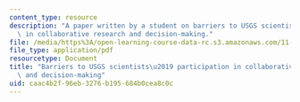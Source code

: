 ```yaml
---
content_type: resource
description: "A paper written by a student on barriers to USGS scientists\u2019 participation\
  \ in collaborative research and decision-making."
file: /media/https%3A/open-learning-course-data-rc.s3.amazonaws.com/11-375-role-of-science-and-scientists-in-collaborative-approaches-to-environmental-policymaking-spring-2006/caac4b2f96eb3276b195684b0cea8c0c_campbell.pdf
file_type: application/pdf
resourcetype: Document
title: "Barriers to USGS scientists\u2019 participation in collaborative research\
  \ and decision-making"
uid: caac4b2f-96eb-3276-b195-684b0cea8c0c
---
```

